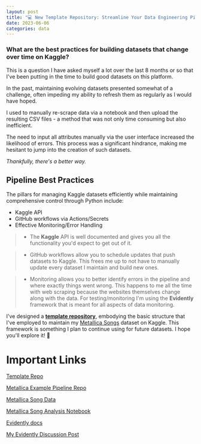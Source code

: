 ```yaml
---
layout: post
title: "💻 New Template Repository: Streamline Your Data Engineering Pipelines ⚙️"
date: 2023-06-06
categories: data
---
```

### **What are the best practices for building datasets that change over time on Kaggle?**

This is a question I have asked myself a lot over the last 8 months or so that I've been putting in the time to build good datasets on this platform.

In the past, maintaining evolving datasets presented somewhat of a challenge, often impeding my ability to refresh them as regularly as I would have hoped. 

I used to manually re-scrape data via a notebook and then upload the resulting CSV files - a method that was not only time consuming but also inefficient. 

The need to input all attributes manually via the user interface increased the likelihood of errors. This process was a significant hindrance, making me hesitant to jump into the creation of such datasets.

*Thankfully, there's a better way.*

## Pipeline Best Practices

The pillars for managing Kaggle datasets efficiently while maintaining comprehensive control through Python include:

- Kaggle API
- GitHub workflows via Actions/Secrets
- Effective Monitoring/Error Handling


> - The **Kaggle** API is well documented and gives you all the functionality you'd expect to get out of it. 

> - GitHub workflows allow you to schedule updates that push datasets to Kaggle. This frees me up to not have to manually update every dataset I maintain and build new ones. 

> - Monitoring allows you to better identify errors in the pipeline and where exactly things went wrong. This happens to me all the time with web scraping because the websites themselves change along with the data. For testing/monitoring I'm using the **Evidently** framework that is meant for all aspects of data monitoring.

I've designed a [**template repository**](https://github.com/jon-bown/kaggle-data-pipeline), embodying the basic structure that I've employed to maintain my [Metallica Songs](https://www.kaggle.com/datasets/jonbown/metallica-songs) dataset on Kaggle. This framework is something I plan to continue using for future datasets. I hope you'll explore it! 🤘

# Important Links

[Template Repo](https://github.com/jon-bown/kaggle-data-pipeline)

[Metallica Example Pipeline Repo](https://github.com/jon-bown/metallica)

[Metallica Song Data](https://www.kaggle.com/datasets/jonbown/metallica-songs)

[Metallica Song Analysis Notebook](https://www.kaggle.com/code/jonbown/metallica-visualize-em-all)

[Evidently docs](https://docs.evidentlyai.com)

[My Evidently Discussion Post](https://www.kaggle.com/discussions/general/401743)

